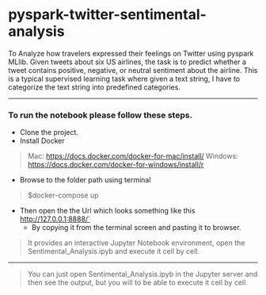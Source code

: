 # pyspark-twitter-sentimental-analysis
To Analyze how travelers expressed their feelings on Twitter using pyspark MLlib. Given tweets about six US airlines, the task is to predict whether a tweet contains positive, negative, or neutral sentiment about the airline. This is a typical supervised learning task where given a text string, I have to categorize the text string into predefined categories.

---
### To run the notebook please follow these steps.
- Clone the project.
- Install Docker
> Mac: https://docs.docker.com/docker-for-mac/install/
> Windows: https://docs.docker.com/docker-for-windows/install/r 
- Browse to the folder path using terminal
>  $docker-compose up
- Then open the the Url which looks something like this http://127.0.0.1:8888/`
    - By copying it from the terminal screen and pasting it to browser.
> It provides an interactive Jupyter Notebook environment, open the Sentimental_Analysis.ipyb and execute it cell by cell. 
--- 
> You can just open Sentimental_Analysis.ipyb in the Jupyter server and then see the output, but you will to be able to execute it cell by cell.

